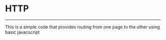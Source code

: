 # HTTP
---
This is a simple code that provides routing from one page to the other using basic javacscript
